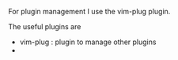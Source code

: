 For plugin management I use the vim-plug plugin. 

The useful plugins are

* vim-plug : plugin to manage other plugins
* 


